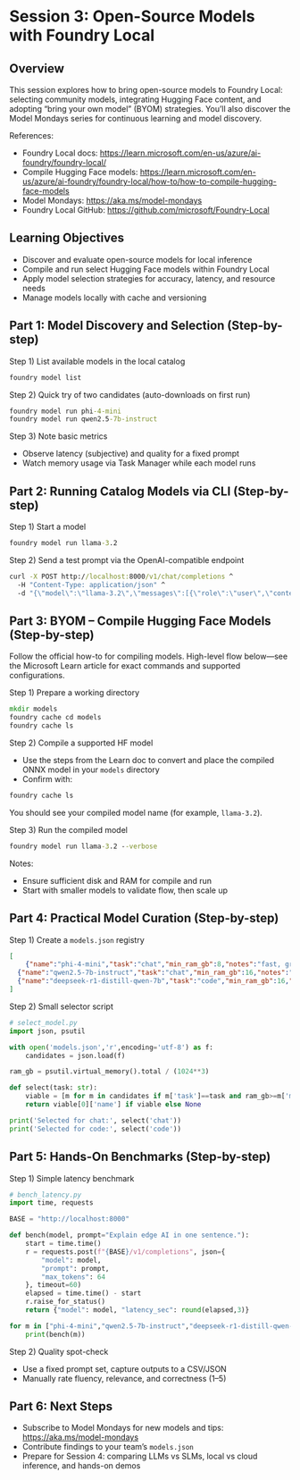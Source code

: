 # Session 3: Open-Source Models with Foundry Local

## Overview

This session explores how to bring open-source models to Foundry Local: selecting community models, integrating Hugging Face content, and adopting “bring your own model” (BYOM) strategies. You’ll also discover the Model Mondays series for continuous learning and model discovery.

References:
- Foundry Local docs: https://learn.microsoft.com/en-us/azure/ai-foundry/foundry-local/
- Compile Hugging Face models: https://learn.microsoft.com/en-us/azure/ai-foundry/foundry-local/how-to/how-to-compile-hugging-face-models
- Model Mondays: https://aka.ms/model-mondays
- Foundry Local GitHub: https://github.com/microsoft/Foundry-Local

## Learning Objectives
- Discover and evaluate open-source models for local inference
- Compile and run select Hugging Face models within Foundry Local
- Apply model selection strategies for accuracy, latency, and resource needs
- Manage models locally with cache and versioning

## Part 1: Model Discovery and Selection (Step-by-step)

Step 1) List available models in the local catalog
```cmd
foundry model list
```

Step 2) Quick try of two candidates (auto-downloads on first run)
```cmd
foundry model run phi-4-mini
foundry model run qwen2.5-7b-instruct
```

Step 3) Note basic metrics
- Observe latency (subjective) and quality for a fixed prompt
- Watch memory usage via Task Manager while each model runs

## Part 2: Running Catalog Models via CLI (Step-by-step)

Step 1) Start a model
```cmd
foundry model run llama-3.2
```

Step 2) Send a test prompt via the OpenAI-compatible endpoint
```cmd
curl -X POST http://localhost:8000/v1/chat/completions ^
  -H "Content-Type: application/json" ^
  -d "{\"model\":\"llama-3.2\",\"messages\":[{\"role\":\"user\",\"content\":\"Say hello in 5 words.\"}]}"

```

## Part 3: BYOM – Compile Hugging Face Models (Step-by-step)

Follow the official how-to for compiling models. High-level flow below—see the Microsoft Learn article for exact commands and supported configurations.

Step 1) Prepare a working directory
```cmd
mkdir models
foundry cache cd models
foundry cache ls
```

Step 2) Compile a supported HF model
- Use the steps from the Learn doc to convert and place the compiled ONNX model in your `models` directory
- Confirm with:
```cmd
foundry cache ls
```
You should see your compiled model name (for example, `llama-3.2`).

Step 3) Run the compiled model
```cmd
foundry model run llama-3.2 --verbose
```

Notes:
- Ensure sufficient disk and RAM for compile and run
- Start with smaller models to validate flow, then scale up

## Part 4: Practical Model Curation (Step-by-step)

Step 1) Create a `models.json` registry
```json
[
    {"name":"phi-4-mini","task":"chat","min_ram_gb":8,"notes":"fast, great for general chat"},
  {"name":"qwen2.5-7b-instruct","task":"chat","min_ram_gb":16,"notes":"larger context, good reasoning"},
  {"name":"deepseek-r1-distill-qwen-7b","task":"code","min_ram_gb":16,"notes":"coding-oriented"}
]
```

Step 2) Small selector script
```python
# select_model.py
import json, psutil

with open('models.json','r',encoding='utf-8') as f:
    candidates = json.load(f)

ram_gb = psutil.virtual_memory().total / (1024**3)

def select(task: str):
    viable = [m for m in candidates if m['task']==task and ram_gb>=m['min_ram_gb']]
    return viable[0]['name'] if viable else None

print('Selected for chat:', select('chat'))
print('Selected for code:', select('code'))
```

## Part 5: Hands-On Benchmarks (Step-by-step)

Step 1) Simple latency benchmark
```python
# bench_latency.py
import time, requests

BASE = "http://localhost:8000"

def bench(model, prompt="Explain edge AI in one sentence."):
    start = time.time()
    r = requests.post(f"{BASE}/v1/completions", json={
        "model": model,
        "prompt": prompt,
        "max_tokens": 64
    }, timeout=60)
    elapsed = time.time() - start
    r.raise_for_status()
    return {"model": model, "latency_sec": round(elapsed,3)}

for m in ["phi-4-mini","qwen2.5-7b-instruct","deepseek-r1-distill-qwen-7b"]:
    print(bench(m))
```

Step 2) Quality spot-check
- Use a fixed prompt set, capture outputs to a CSV/JSON
- Manually rate fluency, relevance, and correctness (1–5)

## Part 6: Next Steps
- Subscribe to Model Mondays for new models and tips: https://aka.ms/model-mondays
- Contribute findings to your team’s `models.json`
- Prepare for Session 4: comparing LLMs vs SLMs, local vs cloud inference, and hands-on demos

